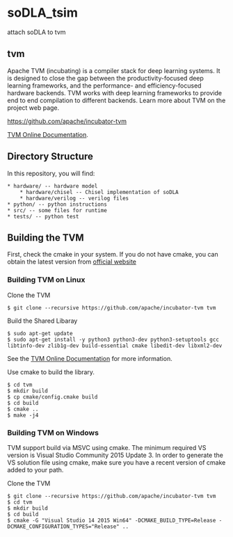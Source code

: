 # soDLA_tsim
 attach soDLA to tvm

## tvm

Apache TVM (incubating) is a compiler stack for deep learning systems. It is designed to close the gap between the productivity-focused deep learning frameworks, and the performance- and efficiency-focused hardware backends. TVM works with deep learning frameworks to provide end to end compilation to different backends.
Learn more about TVM on the project web page.

<https://github.com/apache/incubator-tvm>

[TVM Online Documentation](https://docs.tvm.ai/).

## Directory Structure

In this repository, you will find:

	* hardware/ -- hardware model
		* hardware/chisel -- Chisel implementation of soDLA
		* hardware/verilog -- verilog files
	* python/ -- python instructions
	* src/ -- some files for runtime
	* tests/ -- python test

## Building the TVM

  First, check the cmake in your system. If you do not have cmake, you can obtain the latest version from [official website](https://cmake.org/download/)

### Building TVM on Linux 
  Clone the TVM

    $ git clone --recursive https://github.com/apache/incubator-tvm tvm 
  
  Build the Shared Libaray

    $ sudo apt-get update
    $ sudo apt-get install -y python3 python3-dev python3-setuptools gcc libtinfo-dev zlib1g-dev build-essential cmake libedit-dev libxml2-dev

See the [TVM Online Documentation](https://docs.tvm.ai/) for more information.

  Use cmake to build the library.

    $ cd tvm
    $ mkdir build
    $ cp cmake/config.cmake build
    $ cd build
    $ cmake ..
    $ make -j4

### Building TVM on Windows
  TVM support build via MSVC using cmake. The minimum required VS version is Visual Studio Community 2015 Update 3. In order to generate the VS solution file using cmake, make sure you have a recent version of cmake added to your path.

  Clone the TVM

    $ git clone --recursive https://github.com/apache/incubator-tvm tvm 
    $ cd tvm
    $ mkdir build
    $ cd build
    $ cmake -G "Visual Studio 14 2015 Win64" -DCMAKE_BUILD_TYPE=Release -DCMAKE_CONFIGURATION_TYPES="Release" ..

